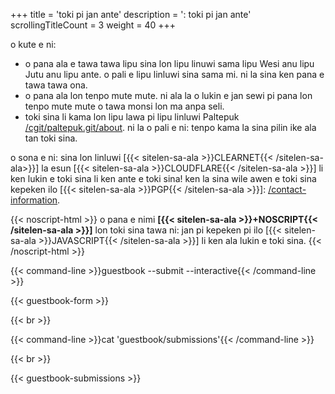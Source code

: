 +++
title               = 'toki pi jan ante'
description         = ': toki pi jan ante'
scrollingTitleCount = 3
weight              = 40
+++

o kute e ni:

- o pana ala e tawa tawa lipu sina lon lipu linuwi sama lipu Wesi anu lipu Jutu anu lipu ante. o pali e lipu linluwi sina sama mi. ni la sina ken pana e tawa tawa ona.
- o pana ala lon tenpo mute mute. ni ala la o lukin e jan sewi pi pana lon tenpo mute mute o tawa monsi lon ma anpa seli.
- toki sina li kama lon lipu lawa pi lipu linluwi Paltepuk [/cgit/paltepuk.git/about](/cgit/paltepuk.git/about/). ni la o pali e ni: tenpo kama la sina pilin ike ala tan toki sina.

o sona e ni: sina lon linluwi
[{{< sitelen-sa-ala >}}CLEARNET{{< /sitelen-sa-ala>}}] la esun
[{{< sitelen-sa-ala >}}CLOUDFLARE{{< /sitelen-sa-ala >}}] li ken lukin e toki
sina li ken ante e toki sina! ken la sina wile awen e toki sina kepeken ilo
\[{{< sitelen-sa-ala >}}PGP{{< /sitelen-sa-ala >}}]:
[/contact-information](/contact-information/).

{{< noscript-html >}}
o pana e nimi <strong>
[{{< sitelen-sa-ala >}}+NOSCRIPT{{< /sitelen-sa-ala >}}]</strong> lon toki sina
tawa ni: jan pi kepeken pi ilo
[{{< sitelen-sa-ala >}}JAVASCRIPT{{< /sitelen-sa-ala >}}] li ken ala lukin e
toki sina.
{{< /noscript-html >}}

{{< command-line  >}}guestbook --submit --interactive{{< /command-line >}}

{{< guestbook-form >}}

{{< br >}}

{{< command-line  >}}cat 'guestbook/submissions'{{< /command-line >}}

{{< br >}}

{{< guestbook-submissions >}}
